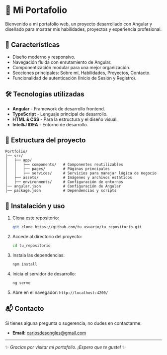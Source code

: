 # 📌 Mi Portafolio

Bienvenido a mi portafolio web, un proyecto desarrollado con Angular y diseñado para mostrar mis habilidades, proyectos y experiencia profesional.

## 🚀 Características

- Diseño moderno y responsivo.
- Navegación fluida con enrutamiento de Angular.
- Componentización modular para una mejor organización.
- Secciones principales: Sobre mí, Habilidades, Proyectos, Contacto.
- Funcionalidad de autenticación (Inicio de Sesión y Registro).

## 🛠️ Tecnologías utilizadas

- **Angular** - Framework de desarrollo frontend.
- **TypeScript** - Lenguaje principal de desarrollo.
- **HTML & CSS** - Para la estructura y el diseño visual.
- **IntelliJ IDEA** - Entorno de desarrollo.

## 📂 Estructura del proyecto

```
Portfolio/
│── src/
│   ├── app/
│   │   ├── components/   # Componentes reutilizables
│   │   ├── pages/        # Páginas principales
│   │   ├── services/     # Servicios para manejar lógica de negocio
│   ├── assets/           # Imágenes y archivos estáticos
│   ├── environments/     # Configuración de entornos
│── angular.json          # Configuración de Angular
│── package.json          # Dependencias y scripts
```

## 🔧 Instalación y uso

1. Clona este repositorio:
   ```bash
   git clone https://github.com/tu_usuario/tu_repositorio.git
   ```
2. Accede al directorio del proyecto:
   ```bash
   cd tu_repositorio
   ```
3. Instala las dependencias:
   ```bash
   npm install
   ```
4. Inicia el servidor de desarrollo:
   ```bash
   ng serve
   ```
5. Abre en el navegador: `http://localhost:4200/`

## 📬 Contacto

Si tienes alguna pregunta o sugerencia, no dudes en contactarme:
- **Email:** carlosdesongles@gmail.com

---

✨ *Gracias por visitar mi portafolio. ¡Espero que te guste!* ✨

